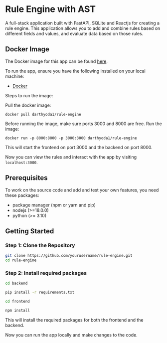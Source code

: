 # Rule Engine with AST

A full-stack application built with FastAPI, SQLite and Reactjs for creating a rule engine. This application allows you to add and combine rules based on different fields and values, and evaluate data based on those rules.



## Docker Image

The Docker image for this app can be found [here](https://hub.docker.com/r/darthyoda1/rule-engine).

To run the app, ensure you have the following installed on your local machine:

- [Docker](https://www.docker.com/get-started)

Steps to run the image:


Pull the docker image:

`docker pull darthyoda1/rule-engine`

Before running the image, make sure ports 3000 and 8000 are free. Run the image:

`docker run -p 8000:8000 -p 3000:3000 darthyoda1/rule-engine`

This will start the frontend on port 3000 and the backend on port 8000.

Now you can view the rules and interact with the app by visiting `localhost:3000`.


## Prerequisites

To work on the source code and add and test your own features, you need these packages:

- package manager (npm or yarn and pip)
- nodejs (>=18.0.0)
- python (>= 3.10)

## Getting Started

### Step 1: Clone the Repository

```bash
git clone https://github.com/yourusername/rule-engine.git
cd rule-engine
```

### Step 2: Install required packages

```bash
cd backend

pip install -r requirements.txt

cd frontend

npm install
```

This will install the required packages for both the frontend and the backend.

Now you can run the app locally and make changes to the code.